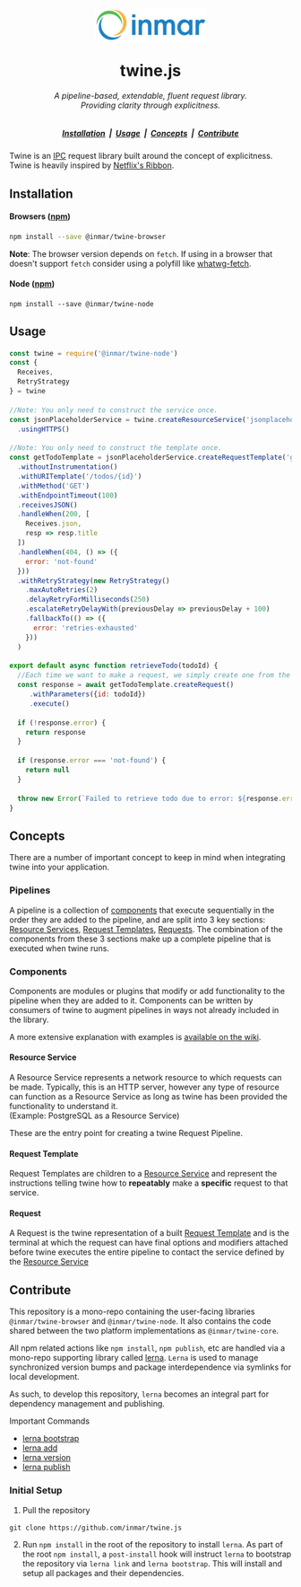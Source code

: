 <h1 align="center">
  <img align="center" width="200" src="./assets/inmar-logo-transparent.png" alt="Inmar Inc. Logo"><br/><br/>
  twine.js
</h1>

<h6 align="center">
  A pipeline-based, extendable, fluent request library.
  <br />
  Providing clarity through explicitness.
</h6>

<h5 align="center">
  <a href="#installation">Installation</a> &nbsp;|&nbsp; 
  <a href="#usage">Usage</a> &nbsp;|&nbsp;
  <a href="#concepts">Concepts</a> &nbsp;|&nbsp; 
  <a href="#contribute">Contribute</a>
</h5>

Twine is an [IPC](https://en.wikipedia.org/wiki/Inter-process_communication) request library built around the concept of explicitness. Twine is heavily inspired by [Netflix's Ribbon](https://github.com/Netflix/ribbon).

## Installation

#### Browsers ([npm](https://www.npmjs.com/package/@inmar/twine-browser))
```sh
npm install --save @inmar/twine-browser
```
<b>Note</b>: The browser version depends on `fetch`. If using in a browser that doesn't support `fetch` consider using a polyfill like [whatwg-fetch](https://github.com/github/fetch).

#### Node ([npm](https://www.npmjs.com/package/@inmar/twine-node))
```
npm install --save @inmar/twine-node
```

## Usage
```js
const twine = require('@inmar/twine-node')
const {
  Receives,
  RetryStrategy
} = twine

//Note: You only need to construct the service once.
const jsonPlaceholderService = twine.createResourceService('jsonplaceholder.typicode.com')
  .usingHTTPS()

//Note: You only need to construct the template once.
const getTodoTemplate = jsonPlaceholderService.createRequestTemplate('get-todo')
  .withoutInstrumentation()
  .withURITemplate('/todos/{id}')
  .withMethod('GET')
  .withEndpointTimeout(100)
  .receivesJSON()
  .handleWhen(200, [
    Receives.json,
    resp => resp.title
  ])
  .handleWhen(404, () => ({
    error: 'not-found'
  }))
  .withRetryStrategy(new RetryStrategy()
    .maxAutoRetries(2)
    .delayRetryForMilliseconds(250)
    .escalateRetryDelayWith(previousDelay => previousDelay + 100)
    .fallbackTo(() => ({ 
      error: 'retries-exhausted'
    }))
  )

export default async function retrieveTodo(todoId) {
  //Each time we want to make a request, we simply create one from the template and execute it.
  const response = await getTodoTemplate.createRequest()
     .withParameters({id: todoId})
     .execute()
 
  if (!response.error) {
    return response
  }
  
  if (response.error === 'not-found') {
    return null
  }
  
  throw new Error(`Failed to retrieve todo due to error: ${response.error}` )
}
```

## Concepts
There are a number of important concept to keep in mind when integrating twine into your application.

### Pipelines
A pipeline is a collection of [components](#Components) that execute sequentially in the order they are added to the pipeline, 
and are split into 3 key sections: [Resource Services](#Resource-Service), [Request Templates](#Request-Template), [Requests](#Request).
The combination of the components from these 3 sections make up a complete pipeline that is executed when twine runs.

### Components
Components are modules or plugins that modify or add functionality to the pipeline when they are added to it.
Components can be written by consumers of twine to augment pipelines in ways not already included in the library.

A more extensive explanation with examples is [available on the wiki](https://github.com/inmar/twine.js/wiki/Components).

#### Resource Service
A Resource Service represents a network resource to which requests can be made. 
Typically, this is an HTTP server, however any type of resource can function as a Resource Service as long as twine has been provided the functionality to understand it.
<br />(Example: PostgreSQL as a Resource Service)

These are the entry point for creating a twine Request Pipeline.

#### Request Template
Request Templates are children to a [Resource Service](#Resource-Service) and represent the instructions telling twine how to **repeatably** make a **specific** request to that service.

#### Request
A Request is the twine representation of a built [Request Template](#Request-Template) and is the terminal at which the request can have final options and modifiers attached before twine executes the entire pipeline to contact the service defined by the [Resource Service](#Resource-Service)

## Contribute
This repository is a mono-repo containing the user-facing libraries `@inmar/twine-browser` and `@inmar/twine-node`.
It also contains the code shared between the two platform implementations as `@inmar/twine-core`.

All npm related actions like `npm install`, `npm publish`, etc are handled via a mono-repo supporting library called [lerna](https://github.com/lerna/lerna).
`Lerna` is used to manage synchronized version bumps and package interdependence via symlinks for local development.

As such, to develop this repository, `lerna` becomes an integral part for dependency management and publishing.

Important Commands
 - [lerna bootstrap](https://github.com/lerna/lerna/tree/master/commands/bootstrap#readme)
 - [lerna add](https://github.com/lerna/lerna/tree/master/commands/add#readme)
 - [lerna version](https://github.com/lerna/lerna/tree/master/commands/version#readme)
 - [lerna publish](https://github.com/lerna/lerna/tree/master/commands/publish#readme)
 
 ### Initial Setup
 
 1) Pull the repository
```git
git clone https://github.com/inmar/twine.js
```

2) Run `npm install` in the root of the repository to install `lerna`.
As part of the root `npm install`, a `post-install` hook will instruct `lerna` to bootstrap the repository via `lerna link` and `lerna bootstrap`.
This will install and setup all packages and their dependencies.
